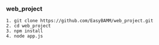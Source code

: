 ### web_project

```
1. git clone https://github.com/EasyBAMM/web_project.git
2. cd web_project
3. npm install
4. node app.js
```
